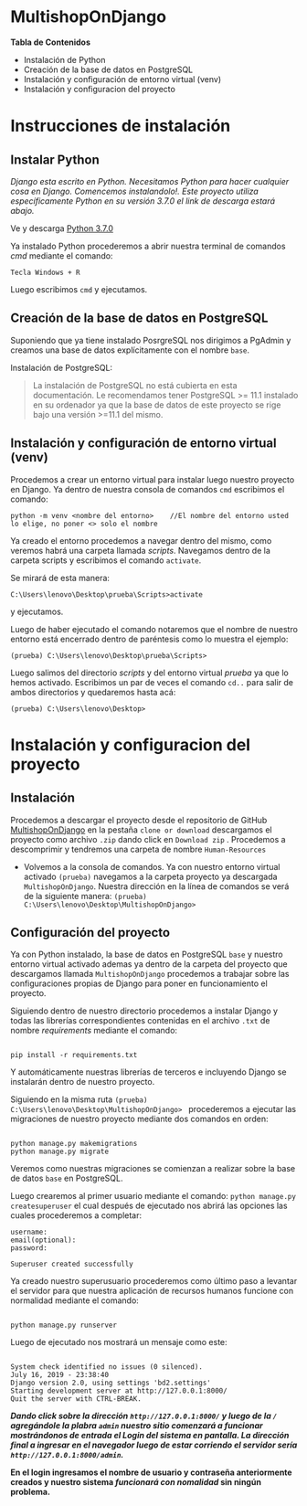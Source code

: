 # MultishopOnDjango

**Tabla de Contenidos**
- Instalación de Python
- Creación de la base de datos en PostgreSQL
- Instalación y configuración de entorno virtual (venv)
- Instalación y configuracion del proyecto

# Instrucciones de instalación

## Instalar Python
  
*Django esta escrito en Python. Necesitamos Python para hacer cualquier cosa en Django. Comencemos instalandolo!. Este proyecto utiliza específicamente Python en su versión 3.7.0* *el link de descarga estará abajo.*

Ve y descarga [Python 3.7.0](https://www.python.org/downloads/release/python-370/) 

Ya instalado Python procederemos a abrir nuestra terminal de comandos *cmd* mediante el comando:

`Tecla Windows + R`

Luego escribimos `cmd` y ejecutamos.

## Creación de la base de datos en PostgreSQL

Suponiendo que ya tiene instalado PosrgreSQL nos dirigimos a PgAdmin y creamos una base de datos explícitamente con el nombre `base`.

Instalación de PostgreSQL:

> La instalación de PostgreSQL no está cubierta en esta documentación. Le recomendamos tener PostgreSQL >= 11.1 instalado en su ordenador ya que la base de datos de este proyecto se rige bajo una versión >=11.1 del mismo.

## Instalación y configuración de entorno virtual (venv)

Procedemos a crear un entorno virtual para instalar luego nuestro proyecto en Django. Ya dentro de nuestra consola de comandos `cmd` escribimos el comando:

 ```
 python -m venv <nombre del entorno>    //El nombre del entorno usted lo elige, no poner <> solo el nombre
 ```              
 
Ya creado el entorno procedemos a navegar dentro del mismo, como veremos habrá una carpeta llamada *scripts*. Navegamos dentro de la carpeta scripts y escribimos el comando `activate`. 

Se mirará de esta manera:
```
C:\Users\lenovo\Desktop\prueba\Scripts>activate
```
y ejecutamos.

Luego de haber ejecutado el comando notaremos que el nombre de nuestro entorno está encerrado dentro de paréntesis como lo muestra el ejemplo:

```
(prueba) C:\Users\lenovo\Desktop\prueba\Scripts>
```
Luego salimos del directorio *scripts* y del entorno virtual *prueba* ya que lo hemos activado. Escribimos un par de veces  el comando `cd..` para salir de ambos directorios y quedaremos hasta acá:

```
(prueba) C:\Users\lenovo\Desktop>
```

# Instalación y configuracion del proyecto

## Instalación

Procedemos a descargar el proyecto desde el repositorio de GitHub [MultishopOnDjango](https://github.com/InNominePatris/MultishopOnDjango/tree/master) en la pestaña `clone or download` descargamos el proyecto como archivo `.zip` dando click en `Download zip` . Procedemos a descomprimir y tendremos una carpeta de nombre `Human-Resources`

- Volvemos a la consola de comandos. Ya con nuestro entorno virtual activado `(prueba)` navegamos a la carpeta proyecto ya descargada `MultishopOnDjango`. Nuestra dirección en la línea de comandos se verá de la siguiente manera: `(prueba) C:\Users\lenovo\Desktop\MultishopOnDjango>`

## Configuración del proyecto

Ya con Python instalado, la base de datos en PostgreSQL `base` y nuestro entorno virtual activado ademas ya dentro de la carpeta del proyecto que descargamos llamada `MultishopOnDjango` procedemos a trabajar sobre las configuraciones propias de Django para poner en funcionamiento el proyecto.

Siguiendo dentro de nuestro directorio procedemos a instalar Django y todas las librerías correspondientes contenidas en el archivo `.txt` de nombre *requirements* mediante el comando:

```

pip install -r requirements.txt
```

Y automáticamente nuestras librerías de terceros e incluyendo Django se instalarán dentro de nuestro proyecto.

Siguiendo en la misma ruta `(prueba) C:\Users\lenovo\Desktop\MultishopOnDjango> ` procederemos a ejecutar las migraciones de nuestro proyecto mediante dos comandos en orden:

```

python manage.py makemigrations
python manage.py migrate
```
Veremos como nuestras migraciones se comienzan a realizar sobre la base de datos `base` en PostgreSQL.

Luego crearemos al primer usuario mediante el comando: `python manage.py createsuperuser` el cual después de ejecutado nos abrirá las opciones las cuales procederemos a completar:

```
username:
email(optional):
password:

Superuser created successfully
```
Ya creado nuestro superusuario procederemos como último paso a levantar el servidor para que nuestra aplicación de recursos humanos funcione con normalidad mediante el comando:

```

python manage.py runserver
```
Luego de ejecutado nos mostrará un mensaje como este:

```

System check identified no issues (0 silenced).
July 16, 2019 - 23:38:40
Django version 2.0, using settings 'bd2.settings'
Starting development server at http://127.0.0.1:8000/
Quit the server with CTRL-BREAK.
```
**_Dando click sobre la dirección `http://127.0.0.1:8000/` y luego de la `/` agregándole la plabra `admin` nuestro sitio comenzará a funcionar mostrándonos de entrada el Login del sistema en pantalla. La dirección final a ingresar en el navegador luego de estar corriendo el servidor sería `http://127.0.0.1:8000/admin`._**

**En el login ingresamos el nombre de usuario y contraseña anteriormente creados y  nuestro sistema _funcionará con nomalidad_ sin ningún problema.**
